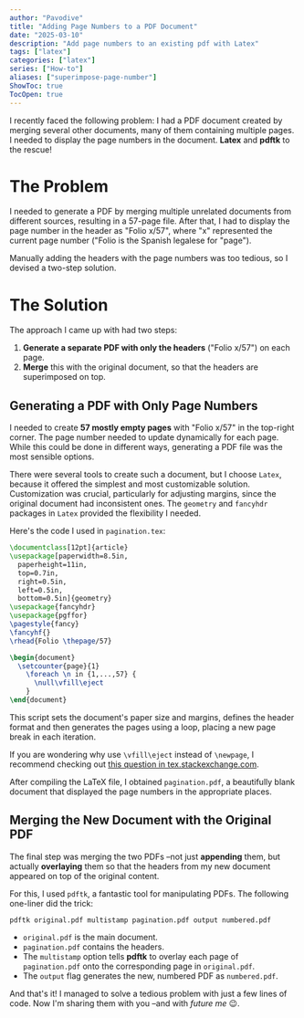 ```yaml
---
author: "Pavodive"
title: "Adding Page Numbers to a PDF Document"
date: "2025-03-10"
description: "Add page numbers to an existing pdf with Latex"
tags: ["latex"]
categories: ["latex"]
series: ["How-to"]
aliases: ["superimpose-page-number"]
ShowToc: true
TocOpen: true
---
```


I recently faced the following problem: I had a PDF document created by merging several other documents, many of them containing multiple pages. I needed to display the page numbers in the document. **Latex** and **pdftk** to the rescue!

<!--more-->

# The Problem

I needed to generate a PDF by merging multiple unrelated documents from different sources, resulting in a 57-page file. After that, I had to display the page number in the header as "Folio x/57", where "x" represented the current page number ("Folio is the Spanish legalese for "page").

Manually adding the headers with the page numbers was too tedious, so I devised a two-step solution.

# The Solution

The approach I came up with had two steps:

1. **Generate a separate PDF with only the headers** ("Folio x/57") on each page.
2. **Merge** this with the original document, so that the headers are superimposed on top.

## Generating a PDF with Only Page Numbers

I needed to create **57 mostly empty pages** with "Folio x/57" in the top-right corner. The page number needed to update dynamically for each page. While this could be done in different ways, generating a PDF file was the most sensible options.

There were several tools to create such a document, but I choose `Latex`, because it offered the simplest and most customizable solution. Customization was crucial, particularly for adjusting margins, since the original document had inconsistent ones. The `geometry` and `fancyhdr` packages in `Latex` provided the flexibility I needed.

Here's the code I used in `pagination.tex`:

```latex
\documentclass[12pt]{article}
\usepackage[paperwidth=8.5in,
  paperheight=11in,
  top=0.7in,
  right=0.5in,
  left=0.5in,
  bottom=0.5in]{geometry}
\usepackage{fancyhdr}
\usepackage{pgffor}
\pagestyle{fancy}
\fancyhf{}
\rhead{Folio \thepage/57}

\begin{document}
  \setcounter{page}{1}
    \foreach \n in {1,...,57} {
      \null\vfill\eject
    }
\end{document}
```

This script sets the document's paper size and margins, defines the header format and then generates the pages using a loop, placing a new page break in each iteration.

If you are wondering why use `\vfill\eject` instead of `\newpage`, I recommend checking out [this question in tex.stackexchange.com](https://tex.stackexchange.com/questions/208698/difference-between-newpage-and-vfill-eject).

After compiling the LaTeX file, I obtained `pagination.pdf`, a beautifully blank document that displayed the page numbers in the appropriate places.

## Merging the New Document with the Original PDF

The final step was merging the two PDFs –not just **appending** them, but actually **overlaying** them so that the headers from my new document appeared on top of the original content.

For this, I used `pdftk`, a fantastic tool for manipulating PDFs. The following one-liner did the trick:

```shell
pdftk original.pdf multistamp pagination.pdf output numbered.pdf
```

- `original.pdf` is the main document.
- `pagination.pdf` contains the headers.
- The `multistamp` option tells **pdftk** to overlay each page of `pagination.pdf` onto the corresponding page in `original.pdf`.
- The `output` flag generates the new, numbered PDF as `numbered.pdf`.

And that's it! I managed to solve a tedious problem with just a few lines of code. Now I'm sharing them with you –and with _future me_ 😉.
